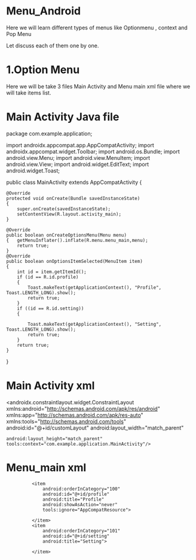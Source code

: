 # Menu_Android

Here we will learn different types of menus like Optionmenu , context and Pop Menu  

Let discuss each of them one by one.

# 1.Option Menu 

Here we will be take 3 files Main Activity and Menu main xml file where we will take items list.

# Main Activity Java file 

package com.example.application;

import androidx.appcompat.app.AppCompatActivity;
import androidx.appcompat.widget.Toolbar;
import android.os.Bundle;
import android.view.Menu;
import android.view.MenuItem;
import android.view.View;
import android.widget.EditText;
import android.widget.Toast;




public class MainActivity extends AppCompatActivity {

    @Override
    protected void onCreate(Bundle savedInstanceState)
    {
        super.onCreate(savedInstanceState);
        setContentView(R.layout.activity_main);
    }

    @Override
    public boolean onCreateOptionsMenu(Menu menu)
    {   getMenuInflater().inflate(R.menu.menu_main,menu);
        return true;
    }
    @Override
    public boolean onOptionsItemSelected(MenuItem item)
    {
        int id = item.getItemId();
        if (id == R.id.profile)
        {
            Toast.makeText(getApplicationContext(), "Profile", Toast.LENGTH_LONG).show();
            return true;
        }
        if ((id == R.id.setting))
        {

            Toast.makeText(getApplicationContext(), "Setting", Toast.LENGTH_LONG).show();
            return true;
        }
        return true;
    }

}

# Main Activity xml

<?xml version="1.0" encoding="utf-8"?>
<androidx.constraintlayout.widget.ConstraintLayout xmlns:android="http://schemas.android.com/apk/res/android"
    xmlns:app="http://schemas.android.com/apk/res-auto"
    xmlns:tools="http://schemas.android.com/tools"
    android:id="@+id/customLayout"
    android:layout_width="match_parent"

    android:layout_height="match_parent"
    tools:context="com.example.application.MainActivity"/>
    
 # Menu_main xml
 
 <?xml version="1.0" encoding="utf-8"?>
<menu xmlns:tools="http://schemas.android.com/tools"
        xmlns:android="http://schemas.android.com/apk/res/android"
        xmlns:app="http://schemas.android.com/apk/res-auto">

        <item
            android:orderInCategory="100"
            android:id="@+id/profile"
            android:title="Profile"
            android:showAsAction="never"
            tools:ignore="AppCompatResource">

        </item>
        <item
            android:orderInCategory="101"
            android:id="@+id/setting"
            android:title="Setting">

        </item>

</menu>
 
    

   
